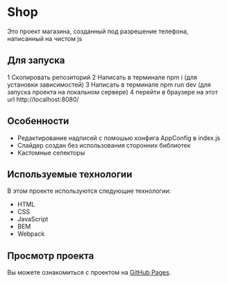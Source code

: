 # Shop

Это проект магазина, созданный под разрешение телефона, написанный на чистом js

## Для запуска

1 Скопировать репозиторий
2 Написать в терминале npm i (для установки зависимостей)
3 Написать в терминале npm run dev (для запуска проекта на локальном сервере)
4 перейти в браузере на этот url http://localhost:8080/
## Особенности

* Редактирование надписей с помошью конфига AppConfig в index.js
* Слайдер создан без использования сторонних библиотек
* Кастомные селекторы

## Используемые технологии

В этом проекте используются следующие технологии:

* HTML
* CSS
* JavaScript
* BEM
* Webpack

## Просмотр проекта

Вы можете ознакомиться с проектом на [GitHub Pages](https://shamsievartyom.github.io/mobile-landing/).